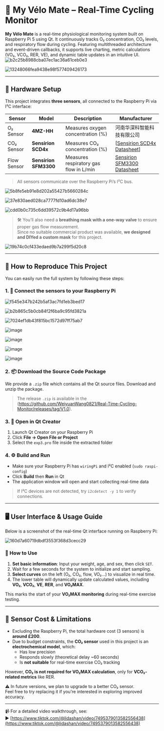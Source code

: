 # 🚴 My Vélo Mate – Real-Time Cycling Monitor

**My Vélo Mate** is a real-time physiological monitoring system built on Raspberry Pi 5 using Qt. It continuously tracks O₂ concentration, CO₂ levels, and respiratory flow during cycling. Featuring multithreaded architecture and event-driven callbacks, it supports live charting, metric calculations (VO₂, VCO₂, RER, VE), and dynamic table updates in an intuitive UI.
![b2c25b8988cba07ec1ac36a61ceb0e3](https://github.com/user-attachments/assets/2457a850-d32a-4dd5-8b57-11033a4bb3f3)

![13248066fea9438e98f577409426173](https://github.com/user-attachments/assets/6e222c5f-bf83-4a59-8609-6934fb53f88c)

---

## 🧰 Hardware Setup

This project integrates **three sensors**, all connected to the Raspberry Pi via I²C interface:

| Sensor        | Model       | Description                                  | Manufacturer             |
|---------------|-------------|----------------------------------------------|--------------------------|
| O₂ Sensor     | **4MZ-HH**  | Measures oxygen concentration (%)         | 河南华深科智能科技有限公司  |
| CO₂ Sensor    | **Sensirion SCD4x** | Measures CO₂ concentration (%)| [[Sensirion SCD4x Datasheet](https://developer.sensirion.com/product-support/scd4x-co2-sensor)] |
| Flow Sensor   | **Sensirion SFM3300** | Measures respiratory gas flow in L/min     | [Sensirion SFM3300 Datasheet](https://sensirion.com/products/catalog/SFM3300-D)

> All sensors communicate over the Raspberry Pi’s I²C bus.

![5b8fe5eb91e8d202a55427b5660284c](https://github.com/user-attachments/assets/b1719a74-0406-4e49-b141-fbcf20c1b90c)

![37e830aed028ca7777fd10ad6dc38e7](https://github.com/user-attachments/assets/47ac5727-3773-4751-96b7-ded011ab91fc)

![cdd0b0c735c6dd39572c9b4d17a96bb](https://github.com/user-attachments/assets/c604281f-e51d-450f-a17e-a634e1ebed66)

> 🛠️ You’ll also need a **breathing mask with a one-way valve** to ensure proper gas flow measurement.  
> Since no suitable commercial product was available, **we designed and DIYed a custom mask** for this project.

![19b74c0cf433edaed9b7a299f5d20c8](https://github.com/user-attachments/assets/f57d0050-803b-434a-b251-3356e0b03ef4)


---

## 🚀 How to Reproduce This Project

You can easily run the full system by following these steps:

### 1. 🔌 Connect the sensors to your Raspberry Pi

![f545e347b242b5af3ac7fd1eb3bed17](https://github.com/user-attachments/assets/bc9e7403-7c98-409d-ae2a-43eb425400ee)


![b2b865c5b0cb84f2f6ba9c95fd3821a](https://github.com/user-attachments/assets/105d34fb-e505-444b-90ad-63f752851888)


![7024ef1db43f815bc1572d97ff75ab7](https://github.com/user-attachments/assets/0a5f9689-8ec7-4097-8189-d29543ad513f)


![image](https://github.com/user-attachments/assets/37526979-d9c2-42e2-b298-4c2354369a79)


![image](https://github.com/user-attachments/assets/83194ab2-2e28-49d3-b6ee-054669ce7fed)


![image](https://github.com/user-attachments/assets/a81637e7-9d2b-40fc-8b31-a9b5824e2108)


![image](https://github.com/user-attachments/assets/bf269b42-eb53-4ea3-88a6-65cb734ee47a)



### 2. 📦 Download the Source Code Package

We provide a `.zip` file which contains all the Qt source files. Download and unzip the package.

> The release `.zip` is available in the (https://github.com/WeiyuanWang0821/Real-Time-Cycling-Monitor/releases/tag/V1.0).

### 3. 🧱 Open in Qt Creator

1. Launch Qt Creator on your Raspberry Pi
2. Click **File → Open File or Project**
3. Select the `exp3.pro` file inside the extracted folder

### 4. ⚙️ Build and Run

- Make sure your Raspberry Pi has `wiringPi` and I²C enabled (`sudo raspi-config`)
- Click **Build** then **Run** in Qt
- The application window will open and start collecting real-time data

> If I²C devices are not detected, try `i2cdetect -y 1` to verify connections.

---

## 🖥️ User Interface & Usage Guide

Below is a screenshot of the real-time Qt interface running on Raspberry Pi:

![160d7a60719dbdf3553f368d3cecc29](https://github.com/user-attachments/assets/8d671009-a8da-4e40-9ab3-937bc7b98b62)


### 👣 How to Use

1. **Set basic information**: Input your weight, age, and sex, then click `SET`.
2. Wait for a few seconds for the system to initialize and start sampling.
3. **Select curves** on the left (O₂, CO₂, flow, VO₂...) to visualize in real time.
4. The lower table will dynamically update calculated values, including **VO₂**, **VCO₂**, **VE**, **RER**, and **VO₂MAX**.

This marks the start of your **VO₂MAX monitoring** during real-time exercise testing.

---

## 💸 Sensor Cost & Limitations

- Excluding the Raspberry Pi, the total hardware cost (3 sensors) is **around £200**.
- Due to budget constraints, the **CO₂ sensor** used in this project is an **electrochemical model**, which:
  - Has low precision
  - Responds slowly (theoretical delay ~60 seconds)
  - Is **not suitable** for real-time exercise CO₂ tracking

However, **CO₂ is not required for VO₂MAX calculation**, only for **VCO₂-related metrics** like RER.

⚠️ In future versions, we plan to upgrade to a better CO₂ sensor.  
Feel free to try replacing it if you're interested in exploring improved accuracy.

---

📹 For a detailed video walkthrough, see:  
▶️ [https://www.tiktok.com/@lidashan/video/7495379013582556438](https://www.tiktok.com/@lidashan/video/7495379013582556438)

